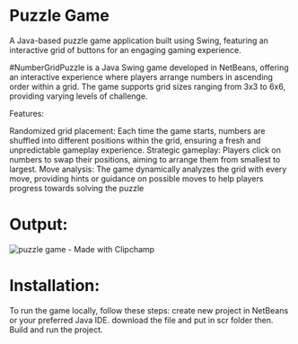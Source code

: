 # Puzzle Game
A Java-based puzzle game application built using Swing, featuring an interactive grid of buttons for an engaging gaming experience.

#NumberGridPuzzle is a Java Swing game developed in NetBeans, offering an interactive experience where players arrange numbers in ascending order within a grid. The game supports grid sizes ranging from 3x3 to 6x6, providing varying levels of challenge.

Features:

Randomized grid placement: Each time the game starts, numbers are shuffled into different positions within the grid, ensuring a fresh and unpredictable gameplay experience.
Strategic gameplay: Players click on numbers to swap their positions, aiming to arrange them from smallest to largest.
Move analysis: The game dynamically analyzes the grid with every move, providing hints or guidance on possible moves to help players progress towards solving the puzzle

# Output:
![puzzle game - Made with Clipchamp](https://github.com/thippeswammy/Puzzle-game/assets/73697198/713d6dba-41b4-4dc4-9b3f-421918cb55e4)

# Installation:

To run the game locally, follow these steps:
create new project in NetBeans or your preferred Java IDE.
download the file and put in scr folder then.
Build and run the project.
